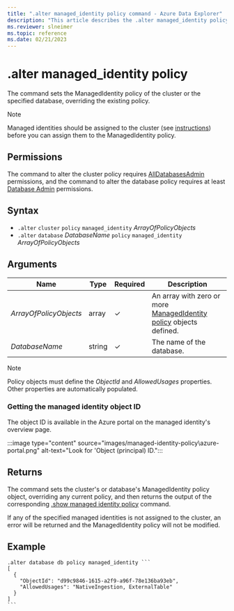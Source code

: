 ```yaml
---
title: ".alter managed_identity policy command - Azure Data Explorer"
description: "This article describes the .alter managed_identity policy command in Azure Data Explorer."
ms.reviewer: slneimer
ms.topic: reference
ms.date: 02/21/2023
---
```

# .alter managed_identity policy

The command sets the ManagedIdentity policy of the cluster or the specified database, overriding the existing policy.

> [!NOTE]
> Managed identities should be assigned to the cluster (see [instructions](../../configure-managed-identities-cluster.md)) before you can assign them to the ManagedIdentity policy.

## Permissions

The command to alter the cluster policy requires [AllDatabasesAdmin](access-control/role-based-access-control.md) permissions, and the command to alter the database policy requires at least [Database Admin](access-control/role-based-access-control.md) permissions.

## Syntax

* `.alter` `cluster` `policy` `managed_identity` *ArrayOfPolicyObjects*
* `.alter` `database` *DatabaseName* `policy` `managed_identity` *ArrayOfPolicyObjects*

## Arguments

|Name|Type|Required|Description|
|--|--|--|--|
|*ArrayOfPolicyObjects*|array|&check;|An array with zero or more [ManagedIdentity policy](managed-identity-policy.md#the-managedidentity-policy-object) objects defined.|
|*DatabaseName*|string|&check;|The name of the database.|

> [!NOTE]
> Policy objects must define the *ObjectId* and *AllowedUsages* properties. Other properties are automatically populated.

### Getting the managed identity object ID

The object ID is available in the Azure portal on the managed identity's overview page.

:::image type="content" source="images/managed-identity-policy\azure-portal.png" alt-text="Look for 'Object (principal) ID.":::

## Returns

The command sets the cluster's or database's ManagedIdentity policy object, overriding any current policy,
and then returns the output of the corresponding [.show managed identity policy](show-managed-identity-policy-command.md) command.

If any of the specified managed identities is not assigned to the cluster, an error will be returned and the ManagedIdentity policy will not be modified.

## Example

~~~kusto
.alter database db policy managed_identity ```
[
  {
    "ObjectId": "d99c9846-1615-a2f9-a96f-78e136ba93eb",
    "AllowedUsages": "NativeIngestion, ExternalTable"
  }
]
```
~~~
